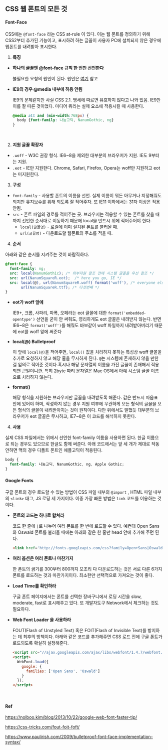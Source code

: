 ## CSS 웹 폰트의 모든 것

#### Font-Face

CSS에는 `@font-face` 라는 CSS at-rule 이 있다. 이는 웹 폰트를 정의하기 위해 CSS2부터 추가된 기능이고, 표시하려 하는 글꼴이 사용자 PC에 설치되지 않은 경우에 웹폰트를 내려받아 표시한다.



1. **특징**

- **하나의 글꼴엔 @font-face 규칙 한 번만 선언한다**

  불필요한 요청의 원인이 된다. 원인은 [여기](https://www.paulirish.com/2009/bulletproof-font-face-implementation-syntax/) 참고

- **IE9의 경우 @media 내부에 허용 안됨**

  IE9의 문제같지만 사실 CSS 2.1. 명세에 따르면 유효하지 않다고 나와 있음. IE9만 이를 잘 따른 것이었다. 미디어 쿼리는 실제 요소에 적용시킬 때 사용한다.

  ```Css
  @media all and (min-width:768px) {
  	body {font-family: 나눔고딕, NanumGothic, ng}
  }
  ```

  ​

2. **지원 글꼴 확장자**

- `.woff` - W3C 권장 형식. IE6~8을 제외한 대부분의 브라우저가 지원. IE도 9부터는 지원.
- `.eot` - IE만 지원한다. Chrome, Safari, Firefox, Opera는 woff만 지원하고 eot는 미지원한다.



3. **구성**

- `font-family` - 사용할 폰트의 이름을 선언. 실제 이름이 뭐든 아무거나 지정해줘도 되지만 유지보수를 위해 되도록 잘 적어주자. 또 IE11 이하에서는 31자 이상은 적용 안됨.
- `src` - 폰트 파일의 경로를 적어주는 곳. 브라우저는 적용할 수 있는 폰트를 찾을 때까지 선언한 순서대로 이동하기 때문에 local을 반드시 위에 적어주어야 한다.
  - `local(글꼴명)` - 로컬에 이미 설치된 폰트를 불러올 때.
  - `url(글꼴명)` - 다운로드할 웹폰트의 주소를 적을 때.



4. **순서**

아래와 같은 순서를 지켜주는 것이 바람직하다.

```css
@font-face {
  font-family: ng; 
  src: local(NanumGothic); /* 외부자원 참조 전에 시스템 글꼴을 우선 참조 */
  src: url(NanumSquareR.eot);  /* here you go, IE */
  src: local(@), url(NanumSquareR.woff) format('woff'), /* everyone else take this */
       url(NanumSquareR.ttf); /* 다섯번째 */
}
```

- **eot가 woff 앞에**

  IE9+, 크롬, 사파리, 파폭, 오페라는 eot 글꼴에 대한 `format('embedded-opentype')` 선언을 굳이 안 써줘도, 영리하게도 eot 글꼴은 내려받지 않는다. 반면 IE6~8은 `format('woff')`를 해줘도 바보같이 woff 파일까지 내려받아버리기 때문에 eot를 woff 앞에 써준다

- **local(@) Bulletproof**

  이 앞에 `local(@)`을 적어주면, `local()` 값을 처리하지 못하는 특성상 woff 글꼴을 추가로 요청하지 않고 해당 줄을 무시하게 된다. `@`는 시스템에 존재하지 않을 만한 걸 임의로 적어준 것이다.혹시나 해당 문자열의 이름을 가진 글꼴이 존재해서 적용되면 큰일이니깐.  특히 2byte 짜리 문자열은 Mac OS에서 아예 시스템 글꼴 이름으로 처리하지 않는다. 

- **format()**

  해당 형식을 지원하는 브라우저만 글꼴을 내려받도록 해준다. 값은 반드시 따옴표 안에 있어야 하며, 작성하지 않는 경우 지원 여부에 무관하게 모든 형식의 글꼴을 모든 형식의 글꼴이 내려받아지는 것이 원칙이다. 다만 위에서도 말했듯 대부분의 브라우저가 eot 글꼴은 무시하고, IE7~8은 이 코드를 해석하지 못한다.



4. **사용**

실제 CSS 파일에서는 위에서 선언한 font-family 이름을 사용하면 된다. 한글 이름으로 되는 경우도 있으므로 한글도 함께 써준다. 아래 코드에서는 앞 세 개가 제대로 작동 안하면 맥의 경우 디폴트 폰트인 애플고딕이 적용된다.

```scss
body {
  font-family: 나눔고딕, NanumGothic, ng, Apple Gothic;
}
```

 



#### Google Fonts

구글 폰트의 경우 로드할 수 있는 방법이 CSS 파일 내부의 `@import` , HTML 파일 내부의 `<link>` 태그, JS 로딩 세 가지이다. 이중 가장 빠른 방법은 `link` 코드를 이용하는 것이다. 

- **폰트의 코드는 하나로 합쳐라**

  코드 한 줄에 `|`로 나누어 여러 폰트를 한 번에 로드할 수 있다. 예컨대 Open Sans와 Oswald 폰트를 불러올 때에는 아래와 같은 한 줄만 head 안에 추가해 주면 된다.

  ```html
  <link href='http://fonts.googleapis.com/css?family=Open+Sans|Oswald' rel='stylesheet' type='text/css'>
  ```

- **여러 옵션은 여러 폰트나 마찬가지**

  한 폰트의 굵기를 300부터 800까지 모조리 다 다운로드하는 것은 서로 다른 6가지 폰트를 로드하는 것과 마찬가지이다. 최소한만 선택적으로 가져오는 것이 좋다.

- **Load Time를 확인하라**

  구글 폰트 페이지에서는 폰트를 선택한 장바구니에서 로딩 시간을 slow, moderate, fast로 표시해주고 있다. 또 개발자도구 Network에서 체크하는 것도 필요하다.

- **Web Font Loader 을 사용하라**

  FOUT(Flash of Unstyled Text) 혹은 FOIT(Flash of Invisible Text)를 방지하는 데 최후의 방책이다. 아래와 같은 코드를 추가해주면 CSS 로드 전에 구글 폰트가 로드되도록 확실히 설정해준다.

  ```html
  <script src="//ajax.googleapis.com/ajax/libs/webfont/1.4.7/webfont.js"></script>
  <script>
    WebFont.load({
      google: {
        families: ['Open Sans', 'Oswald']
      }
    });
  </script>
  ```

  ​

   


#### Ref

https://nolboo.kim/blog/2013/10/22/google-web-font-faster-tip/

https://css-tricks.com/fout-foit-foft/

https://www.paulirish.com/2009/bulletproof-font-face-implementation-syntax/